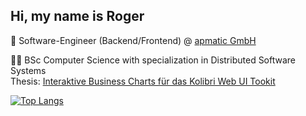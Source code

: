 ## Hi, my name is Roger

👷 Software-Engineer (Backend/Frontend) @ [apmatic GmbH](https://apmatic.ch)

👨‍🎓 BSc Computer Science with specialization in Distributed Software Systems
<br/>
Thesis: [Interaktive Business Charts für das Kolibri Web UI Tookit](https://github.com/kolibri-ui/ip6-web-ui-toolkit-business-charts)

<!-- 
## 📬 Get in Touch

- 
-->

[![Top Langs](https://github-readme-stats.vercel.app/api/top-langs/?username=rkreienbuehl&layout=compact&theme=dracula)](https://github.com/rkreienbuehl)
